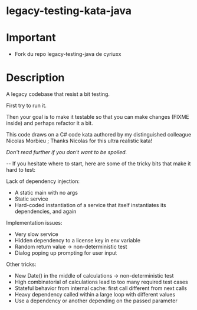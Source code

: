 legacy-testing-kata-java
========================

# Important

- Fork du repo legacy-testing-java de cyriuxx

# Description

A legacy codebase that resist a bit testing.

First try to run it. 

Then your goal is to make it testable so that you can make changes (FIXME inside) and perhaps refactor it a bit.

This code draws on a C# code kata authored by my distinguished colleague Nicolas Morbieu ; Thanks Nicolas for this ultra realistic kata!

*Don't read further if you don't want to be spoiled.*

--
If you hesitate where to start, here are some of the tricky bits that make it hard to test:

Lack of dependency injection:
- A static main with no args
- Static service
- Hard-coded instantiation of a service that itself instantiates its dependencies, and again

Implementation issues:
- Very slow service
- Hidden dependency to a license key in env variable
- Random return value -> non-deterministic test
- Dialog poping up prompting for user input

Other tricks:
- New Date() in the middle of calculations -> non-deterministic test
- High combinatorial of calculations lead to too many required test cases
- Stateful behavior from internal cache: first call different from next calls
- Heavy dependency called within a large loop with different values
- Use a dependency or another depending on the passed parameter
